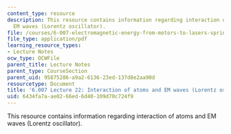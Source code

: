 ```yaml
---
content_type: resource
description: This resource contains information regarding interaction of atoms and
  EM waves (Lorentz oscillator).
file: /courses/6-007-electromagnetic-energy-from-motors-to-lasers-spring-2011/6434fa7aae0266ed6d40109d70c724f9_MIT6_007S11_lec22.pdf
file_type: application/pdf
learning_resource_types:
- Lecture Notes
ocw_type: OCWFile
parent_title: Lecture Notes
parent_type: CourseSection
parent_uid: 95875286-a9a2-6136-23ed-137d8e2aa90d
resourcetype: Document
title: '6.007 Lecture 22: Interaction of atoms and EM waves (Lorentz oscillator)'
uid: 6434fa7a-ae02-66ed-6d40-109d70c724f9
---
```

This resource contains information regarding interaction of atoms and EM waves (Lorentz oscillator).

